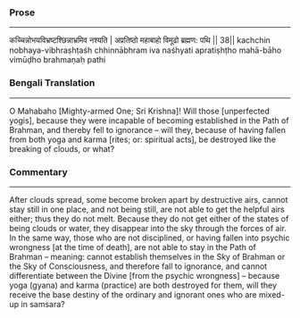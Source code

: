 ### Prose 
 --- 
कच्चिन्नोभयविभ्रष्टश्छिन्नाभ्रमिव नश्यति |
अप्रतिष्ठो महाबाहो विमूढो ब्रह्मण: पथि || 38||
kachchin nobhaya-vibhraṣhṭaśh chhinnābhram iva naśhyati
apratiṣhṭho mahā-bāho vimūḍho brahmaṇaḥ pathi

### Bengali Translation 
 --- 
O Mahabaho [Mighty-armed One; Sri Krishna]! Will those [unperfected yogis], because they were incapable of becoming established in the Path of Brahman, and thereby fell to ignorance – will they, because of having fallen from both yoga and karma [rites; or: spiritual acts], be destroyed like the breaking of clouds, or what? 

### Commentary 
 --- 
After clouds spread, some become broken apart by destructive airs, cannot stay still in one place, and not being still, are not able to get the helpful airs either; thus they do not melt. Because they do not get either of the states of being clouds or water, they disappear into the sky through the forces of air. In the same way, those who are not disciplined, or having fallen into psychic wrongness [at the time of death], are not able to stay in the Path of Brahman – meaning: cannot establish themselves in the Sky of Brahman or the Sky of Consciousness, and therefore fall to ignorance, and cannot differentiate between the Divine [from the psychic wrongness] – because yoga (gyana) and karma (practice) are both destroyed for them, will they receive the base destiny of the ordinary and ignorant ones who are mixed-up in samsara?
